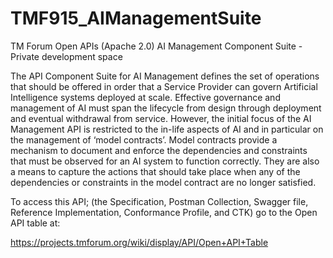 # TMF915_AIManagementSuite
TM Forum Open APIs (Apache 2.0) AI Management Component Suite - Private development space

The API Component Suite for AI Management defines the set of operations that should be offered in order that a Service Provider can govern Artificial Intelligence systems deployed at scale. Effective governance and management of AI must span the lifecycle from design through deployment and eventual withdrawal from service. However, the initial focus of the AI Management API is restricted to the in-life aspects of AI and in particular on the management of ‘model contracts’. Model contracts provide a mechanism to document and enforce the dependencies and constraints that must be observed for an AI system to function correctly. They are also a means to capture the actions that should take place when any of the dependencies or constraints in the model contract are no longer satisfied.

To access this API; (the Specification, Postman Collection, Swagger file, Reference Implementation, Conformance Profile, and CTK) go to the Open API table at:

https://projects.tmforum.org/wiki/display/API/Open+API+Table
